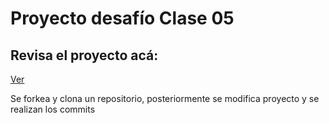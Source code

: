 # Proyecto desafío Clase 05

## Revisa el proyecto acá: 

[Ver](https://javierfdb.github.io/desafio_02_LP_CSS/)


Se forkea y clona un repositorio, posteriormente se modifica proyecto y se realizan los commits
